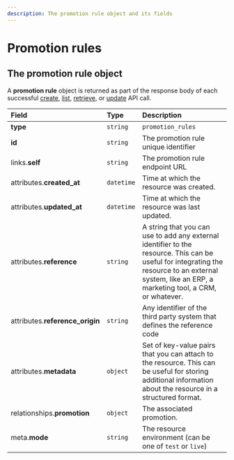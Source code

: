 ```yaml
---
description: The promotion rule object and its fields
---
```


# Promotion rules

## The promotion rule object

A **promotion rule** object is returned as part of the response body of each successful [create](https://docs.commercelayer.io/api/resources/promotion_rules/create_promotion_rule), [list](https://docs.commercelayer.io/api/resources/promotion_rules/list_promotion_rules), [retrieve](https://docs.commercelayer.io/api/resources/promotion_rules/retrieve_promotion_rule), or [update](https://docs.commercelayer.io/api/resources/promotion_rules/update_promotion_rule) API call.

| Field | Type | Description |
| :--- | :--- | :--- |
| **type** | `string` | `promotion_rules` |
| **id** | `string` | The promotion rule unique identifier |
| links.**self** | `string` | The promotion rule endpoint URL |
| attributes.**created\_at** | `datetime` | Time at which the resource was created. |
| attributes.**updated\_at** | `datetime` | Time at which the resource was last updated. |
| attributes.**reference** | `string` | A string that you can use to add any external identifier to the resource. This can be useful for integrating the resource to an external system, like an ERP, a marketing tool, a CRM, or whatever. |
| attributes.**reference\_origin** | `string` | Any identifier of the third party system that defines the reference code |
| attributes.**metadata** | `object` | Set of key-value pairs that you can attach to the resource. This can be useful for storing additional information about the resource in a structured format. |
| relationships.**promotion** | `object` | The associated promotion. |
| meta.**mode** | `string` | The resource environment \(can be one of `test` or `live`\) |

